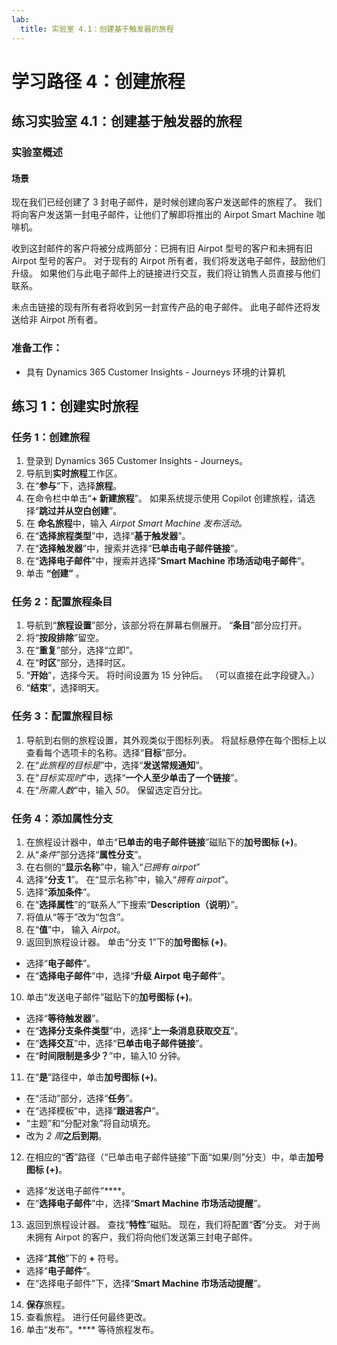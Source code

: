 ```yaml
---
lab:
  title: 实验室 4.1：创建基于触发器的旅程
---
```


# 学习路径 4：创建旅程

## 练习实验室 4.1：创建基于触发器的旅程 

### 实验室概述

#### 场景
现在我们已经创建了 3 封电子邮件，是时候创建向客户发送邮件的旅程了。 我们将向客户发送第一封电子邮件，让他们了解即将推出的 Airpot Smart Machine 咖啡机。

收到这封邮件的客户将被分成两部分：已拥有旧 Airpot 型号的客户和未拥有旧 Airpot 型号的客户。 对于现有的 Airpot 所有者，我们将发送电子邮件，鼓励他们升级。 如果他们与此电子邮件上的链接进行交互，我们将让销售人员直接与他们联系。

未点击链接的现有所有者将收到另一封宣传产品的电子邮件。 此电子邮件还将发送给非 Airpot 所有者。


### 准备工作：
- 具有 Dynamics 365 Customer Insights - Journeys 环境的计算机

## 练习 1：创建实时旅程

### 任务 1：创建旅程
1.  登录到 Dynamics 365 Customer Insights - Journeys。
2.  导航到**实时旅程**工作区。
3.  在“**参与**”下，选择**旅程**。
4.  在命令栏中单击“**+ 新建旅程**”。 如果系统提示使用 Copilot 创建旅程，请选择“**跳过并从空白创建**”。
5.  在 **命名旅程**中，输入 *Airpot Smart Machine 发布活动。*
6.  在“**选择旅程类型**”中，选择“**基于触发器**”。
7.  在“**选择触发器**”中，搜索并选择“**已单击电子邮件链接**”。
8.  在“**选择电子邮件**”中，搜索并选择“**Smart Machine 市场活动电子邮件**”。
9.  单击 **“创建”** 。

### 任务 2：配置旅程条目
1. 导航到“**旅程设置**”部分，该部分将在屏幕右侧展开。 “**条目**”部分应打开。
2. 将“**按段排除**”留空。
3. 在“**重复**”部分，选择“立即”。
4. 在“**时区**”部分，选择时区。
5. “**开始**”，选择今天。 将时间设置为 15 分钟后。 （可以直接在此字段键入。）
6. “**结束**”，选择明天。

### 任务 3：配置旅程目标
1.  导航到右侧的旅程设置，其外观类似于图标列表。 将鼠标悬停在每个图标上以查看每个选项卡的名称。选择“**目标**”部分。
2.  在“*此旅程的目标是*”中，选择“**发送常规通知**”。
3.  在“*目标实现时*”中，选择“**一个人至少单击了一个链接**”。
4.  在“*所需人数*”中，输入 *50*。 保留选定百分比。

### 任务 4：添加属性分支
1. 在旅程设计器中，单击“**已单击的电子邮件链接**”磁贴下的**加号图标 (+)**。
2. 从“*条件*”部分选择“**属性分支**”。
3. 在右侧的“**显示名称**”中，输入“*已拥有 airpot*”
4. 选择“**分支 1**”。 在“显示名称”中，输入“*拥有 airpot*”。
5. 选择“**添加条件**”。
6. 在“**选择属性**”的“联系人”下搜索“**Description（说明）**”。
7. 将值从“等于”改为“包含”。
8. 在“**值**”中， 输入 *Airpot*。
9. 返回到旅程设计器。 单击“分支 1”下的**加号图标 (+)**。
  - 选择“**电子邮件**”。
  - 在“**选择电子邮件**”中，选择“**升级 Airpot 电子邮件**”。
10.  单击“发送电子邮件”磁贴下的**加号图标 (+)**。
  - 选择“**等待触发器**”。
  - 在“**选择分支条件类型**”中，选择“**上一条消息获取交互**”。
  - 在“**选择交互**”中，选择“**已单击电子邮件链接**”。
  - 在“**时间限制是多少？**”中，输入10 分钟。
11. 在“**是**”路径中，单击**加号图标 (+)**。
  - 在“活动”部分，选择“**任务**”。
  - 在“选择模板”中，选择“**跟进客户**”。
  - “主题”和“分配对象”将自动填充。
  - 改为 *2 周***之后到期**。
12. 在相应的“**否**”路径（“已单击电子邮件链接”下面“如果/则”分支）中，单击**加号图标 (+)**。
  - 选择“发送电子邮件”****。
  - 在“**选择电子邮件**”中，选择“**Smart Machine 市场活动提醒**”。
13. 返回到旅程设计器。 查找“**特性**”磁贴。 现在，我们将配置“**否**”分支。 对于尚未拥有 Airpot 的客户，我们将向他们发送第三封电子邮件。
  - 选择“**其他**”下的 **+** 符号。
  - 选择“**电子邮件**”。
  - 在“选择电子邮件”下，选择“**Smart Machine 市场活动提醒**”。
14. **保存**旅程。
15. 查看旅程。 进行任何最终更改。
16. 单击“发布”。**** 等待旅程发布。

